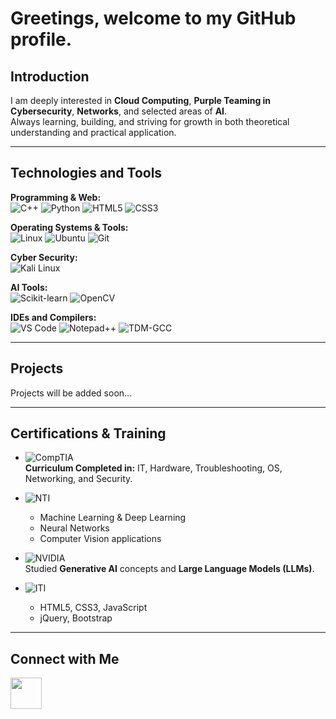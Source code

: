 # Greetings, welcome to my GitHub profile.  

## Introduction  
I am deeply interested in **Cloud Computing**, **Purple Teaming in Cybersecurity**, **Networks**, and selected areas of **AI**.  
Always learning, building, and striving for growth in both theoretical understanding and practical application.  

---

## Technologies and Tools  

**Programming & Web:**  
![C++](https://img.shields.io/badge/C++-00599C?style=for-the-badge&logo=cplusplus&logoColor=white)
![Python](https://img.shields.io/badge/Python-3776AB?style=for-the-badge&logo=python&logoColor=white)
![HTML5](https://img.shields.io/badge/HTML5-E34F26?style=for-the-badge&logo=html5&logoColor=white)
![CSS3](https://img.shields.io/badge/CSS-1572B6?style=for-the-badge&logo=css3&logoColor=white)

**Operating Systems & Tools:**  
![Linux](https://img.shields.io/badge/Linux-FCC624?style=for-the-badge&logo=linux&logoColor=black)
![Ubuntu](https://img.shields.io/badge/Ubuntu-E95420?style=for-the-badge&logo=ubuntu&logoColor=white)
![Git](https://img.shields.io/badge/Git-F05032?style=for-the-badge&logo=git&logoColor=white)

**Cyber Security:**  
![Kali Linux](https://img.shields.io/badge/Kali_Linux-557C94?style=for-the-badge&logo=kalilinux&logoColor=white)

**AI Tools:**  
![Scikit-learn](https://img.shields.io/badge/Scikit--learn-F7931E?style=for-the-badge&logo=scikitlearn&logoColor=white)
![OpenCV](https://img.shields.io/badge/OpenCV-5C3EE8?style=for-the-badge&logo=opencv&logoColor=white)

**IDEs and Compilers:**  
![VS Code](https://img.shields.io/badge/VS_Code-0078D4?style=for-the-badge&logo=visual-studio-code&logoColor=white)
![Notepad++](https://img.shields.io/badge/Notepad++-90E59A?style=for-the-badge&logo=notepadplusplus&logoColor=black)
![TDM-GCC](https://img.shields.io/badge/TDM--GCC-4C9A2A?style=for-the-badge&logo=gnu&logoColor=white)


---

## Projects  
Projects will be added soon...  

---

## Certifications & Training  

- ![CompTIA](https://img.shields.io/badge/CompTIA%20A%2B-FF0000?style=for-the-badge&logo=compTIA&logoColor=white)   
  **Curriculum Completed in:** IT, Hardware, Troubleshooting, OS, Networking, and Security.  

- ![NTI](https://img.shields.io/badge/NTI-Computer%20Vision-007ACC?style=for-the-badge&)  
  - Machine Learning & Deep Learning  
  - Neural Networks  
  - Computer Vision applications  

- ![NVIDIA](https://img.shields.io/badge/NVIDIA-Generative%20AI-76B900?style=for-the-badge&logo=nvidia&logoColor=white)  
  Studied **Generative AI** concepts and **Large Language Models (LLMs)**.  

- ![ITI](https://img.shields.io/badge/ITI-Web%20Technologies-orange?style=for-the-badge&)  
  - HTML5, CSS3, JavaScript  
  - jQuery, Bootstrap  

---

## Connect with Me  
<a href="https://eg.linkedin.com/in/yousef-saleh-876b3a1b7?trk=people-guest_people_search-card">  
  <img src="https://cdn.jsdelivr.net/gh/devicons/devicon/icons/linkedin/linkedin-original.svg" width="50" height="50"/>  
</a>  
